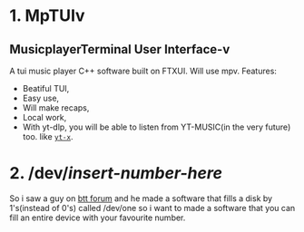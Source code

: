 # 1. MpTUIv
## MusicplayerTerminal User Interface-v

A tui music player C++ software built on FTXUI. Will use mpv. Features:

- Beatiful TUI,
- Easy use,
- Will make recaps,
- Local work,
- With yt-dlp, you will be able to listen from YT-MUSIC(in the very future) too. like [`yt-x`](https://github.com/Benexl/yt-x).

# 2. /dev/*insert-number-here*
So i saw a guy on [btt forum](https://btt.community/) and he made a software that fills a disk by 1's(instead of 0's) called /dev/one so i want to made a software that you can fill an entire device with your favourite number. 
